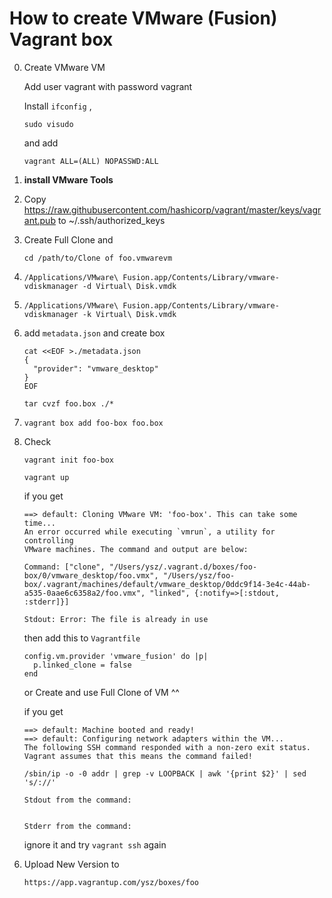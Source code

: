 # How to create VMware (Fusion) Vagrant box

0.  Create VMware VM

    Add user vagrant with password vagrant

    Install `ifconfig` ,

        sudo visudo

    and add

        vagrant ALL=(ALL) NOPASSWD:ALL

1)  **install VMware Tools**

2)  Copy https://raw.githubusercontent.com/hashicorp/vagrant/master/keys/vagrant.pub to ~/.ssh/authorized_keys

3)  Create Full Clone and

        cd /path/to/Clone of foo.vmwarevm

4)  `/Applications/VMware\ Fusion.app/Contents/Library/vmware-vdiskmanager -d Virtual\ Disk.vmdk`

5)  `/Applications/VMware\ Fusion.app/Contents/Library/vmware-vdiskmanager -k Virtual\ Disk.vmdk`

6)  add `metadata.json` and create box

        cat <<EOF >./metadata.json
        {
          "provider": "vmware_desktop"
        }
        EOF

        tar cvzf foo.box ./*

7)  `vagrant box add foo-box foo.box`

8)  Check

        vagrant init foo-box

        vagrant up

    if you get

        ==> default: Cloning VMware VM: 'foo-box'. This can take some time...
        An error occurred while executing `vmrun`, a utility for controlling
        VMware machines. The command and output are below:

        Command: ["clone", "/Users/ysz/.vagrant.d/boxes/foo-box/0/vmware_desktop/foo.vmx", "/Users/ysz/foo-box/.vagrant/machines/default/vmware_desktop/0ddc9f14-3e4c-44ab-a535-0aae6c6358a2/foo.vmx", "linked", {:notify=>[:stdout, :stderr]}]

        Stdout: Error: The file is already in use

    then add this to `Vagrantfile`

        config.vm.provider 'vmware_fusion' do |p|
          p.linked_clone = false
        end

    or Create and use Full Clone of VM ^^

    if you get

        ==> default: Machine booted and ready!
        ==> default: Configuring network adapters within the VM...
        The following SSH command responded with a non-zero exit status.
        Vagrant assumes that this means the command failed!

        /sbin/ip -o -0 addr | grep -v LOOPBACK | awk '{print $2}' | sed 's/://'

        Stdout from the command:


        Stderr from the command:

    ignore it and try `vagrant ssh` again

6.  Upload New Version to

        https://app.vagrantup.com/ysz/boxes/foo
